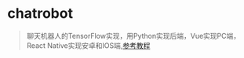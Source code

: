 # chatrobot
> 聊天机器人的TensorFlow实现，用Python实现后端，Vue实现PC端，React Native实现安卓和IOS端,[参考教程](https://coding.imooc.com/learn/list/267.html)


